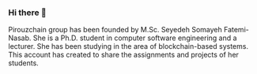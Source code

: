 ### Hi there 👋

Pirouzchain group has been founded by M.Sc. Seyedeh Somayeh Fatemi-Nasab. She is a Ph.D. student in computer software engineering and a lecturer. She has been studying in the area of blockchain-based systems. This account has created to share the assignments and projects of her students.
